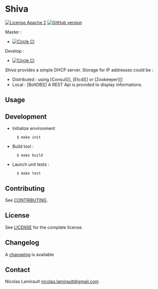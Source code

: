 # Shiva

[![License Apache 2][badge-license]](LICENSE)
[![GitHub version](https://badge.fury.io/gh/nlamirault%2Fshiva.svg)](https://badge.fury.io/gh/nlamirault%2Fshiva)

Master :
* [![Circle CI](https://circleci.com/gh/nlamirault/shiva/tree/master.svg?style=svg)](https://circleci.com/gh/nlamirault/shiva/tree/master)

Develop :
* [![Circle CI](https://circleci.com/gh/nlamirault/shiva/tree/develop.svg?style=svg)](https://circleci.com/gh/nlamirault/shiva/tree/develop)

*Shiva* provides a simple DHCP server.
Storage for IP addresses could be :
- Distributed : using [Consul][], [Etcd][] or [Zookeeper][]
- Local : [BoltDB][]
A REST Api is provided to display informations.


## Usage


## Development

* Initialize environment

        $ make init

* Build tool :

        $ make build

* Launch unit tests :

        $ make test

## Contributing

See [CONTRIBUTING](CONTRIBUTING.md).


## License

See [LICENSE](LICENSE) for the complete license.


## Changelog

A [changelog](ChangeLog.md) is available


## Contact

Nicolas Lamirault <nicolas.lamirault@gmail.com>


[badge-license]: https://img.shields.io/badge/license-Apache2-green.svg?style=flat
